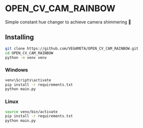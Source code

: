 # OPEN_CV_CAM_RAINBOW

Simple constant hue changer to achieve 
camera shimmering 🌈

## Installing
```bash
git clone https://github.com/VEGAMETA/OPEN_CV_CAM_RAINBOW.git
cd OPEN_CV_CAM_RAINBOW
python -m venv venv
```

### Windows
```bash
venv\Scripts\activate
pip install -r requirements.txt
python main.py
```

### Linux
```bash
source venv/bin/activate
pip install -r requirements.txt
python main.py
```